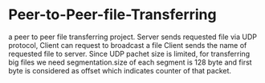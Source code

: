 # Peer-to-Peer-file-Transferring
a peer to peer file transferring project. 
Server sends requested file via UDP protocol, Client can request to broadcast a file
Client sends the name of requested file to server. Since UDP pachet size is limited, for transferring big files we need segmentation.size of each segment is 128 byte and first byte is considered as offset which indicates counter of that packet.
